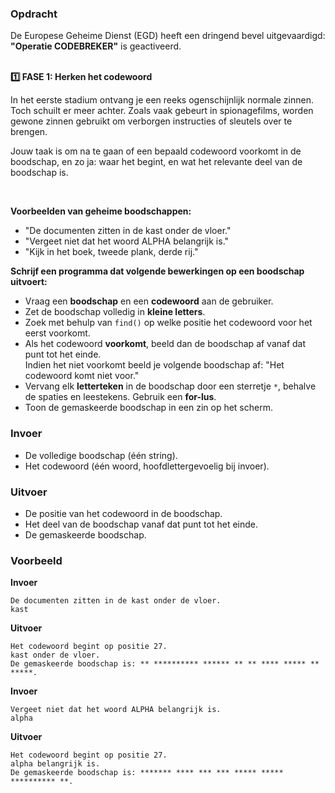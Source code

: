 ### Opdracht

De Europese Geheime Dienst (EGD) heeft een dringend bevel uitgevaardigd:  
**"Operatie CODEBREKER"** is geactiveerd.  
<br/>

**1️⃣ FASE 1: Herken het codewoord**   

In het eerste stadium ontvang je een reeks ogenschijnlijk normale zinnen. Toch schuilt er meer achter.
Zoals vaak gebeurt in spionagefilms, worden gewone zinnen gebruikt om verborgen instructies of sleutels over te brengen.

Jouw taak is om na te gaan of een bepaald codewoord voorkomt in de boodschap, en zo ja: waar het begint, en wat het relevante deel van de boodschap is.

<br/>

**Voorbeelden van geheime boodschappen:**   

- "De documenten zitten in de kast onder de vloer."
- "Vergeet niet dat het woord ALPHA belangrijk is."
- "Kijk in het boek, tweede plank, derde rij."

**Schrijf een programma dat volgende bewerkingen op een boodschap uitvoert:**

* Vraag een **boodschap** en een **codewoord** aan de gebruiker.
* Zet de boodschap volledig in **kleine letters**.
* Zoek met behulp van `find()` op welke positie het codewoord voor het eerst voorkomt.
* Als het codewoord **voorkomt**, beeld dan de boodschap af vanaf dat punt tot het einde.  
Indien het niet voorkomt beeld je volgende boodschap af: "Het codewoord komt niet voor."
* Vervang elk **letterteken** in de boodschap door een sterretje `*`, behalve de spaties en leestekens. Gebruik een **for-lus**.
* Toon de gemaskeerde boodschap in een zin op het scherm.

### Invoer

* De volledige boodschap (één string).  
* Het codewoord (één woord, hoofdlettergevoelig bij invoer).

### Uitvoer

* De positie van het codewoord in de boodschap.  
* Het deel van de boodschap vanaf dat punt tot het einde.  
* De gemaskeerde boodschap.  

### Voorbeeld

**Invoer**

    De documenten zitten in de kast onder de vloer.
    kast

**Uitvoer**

    Het codewoord begint op positie 27.
    kast onder de vloer.
    De gemaskeerde boodschap is: ** ********** ****** ** ** **** ***** ** *****.

**Invoer**

    Vergeet niet dat het woord ALPHA belangrijk is.
    alpha

**Uitvoer**

    Het codewoord begint op positie 27.
    alpha belangrijk is.
    De gemaskeerde boodschap is: ******* **** *** *** ***** ***** ********** **.
